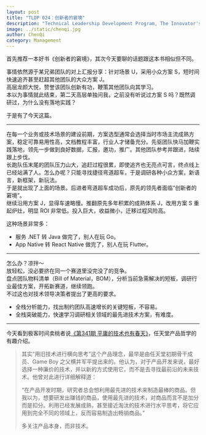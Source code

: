```yaml
---
layout: post
title: "TLDP 024：创新者的窘境"
description: "Technical Leadership Development Program, The Innovator's Dilemma"
image: ../static/chenqi.jpg
author: ChenQi
category: Management
---
```


首先推荐一本好书《创新者的窘境》，其次今天要聊的话题跟这本书相似但不同。

事情依然源于某兄弟团队的对上汇报分享：针对场景 U，采用小众方案 S，短时间快速追齐甚至赶超其他团队的大众方案 J。  
高层龙颜大悦，赞誉该团队创新有功，鞭策其他团队向其学习。  
本以为事情就此结束，第二天高层单独问我，之前没有听说过方案 S 吗？既然调研过，为什么没有落地实践？

于是有了今天这篇。

----

在每一个业务或技术场景的建设前期，方案选型通常会选择当时市场主流成熟方案，稳定可靠易用性高，文档教程丰富，行业人才储备充分。先驱团队快马加鞭实践落地，领先一步做到良好数据，汇报，邀功，推广。其他团队参考并跟进，陆续跟上步伐。  
长跑队伍末尾的团队压力山大，追赶过程很累，即使追齐也无亮点可言，终点线上已经站满了人。怎么办呢？只能寻找捷径弯道超车，于是调研各种小众方案，新语言，新框架，新玩法。  
于是就出现了上面的场景。后进者弯道超车成功后，原先的领先者面临“创新者的窘境”。  
继续沿用方案 J，显得车速略慢。推翻原先多年积累的成熟体系 J，改用方案 S 重起炉灶，明显 ROI 非常低。投入巨大，收益微小，迁移过程风险高。  

这种场景非常多：

+ 服务 .NET 转 Java 做完了，别人在玩 Go。
+ App Native 转 React Native 做完了，别人在玩 Flutter。

----

怎么办？凉拌～  
放轻松，没必要挤在同一个赛道里没完没了的竞争。  
盘点团队物料清单（Bill of Material，BOM），分析当前急需解决的短板，调研行业最佳方案，开拓新赛道，继续领跑。  
不过这也对技术领导决策者提出了更高的要求。  

+ 全栈分析能力，找出制约团队高速增长的关键短板，不容易。
+ 全栈突破能力，快速学习调研相关领域的最先进技术方案，有难度。

----

今天看到极客时间卖桃者说[《第341期 平庸的技术也有春天》](https://time.geekbang.org/column/article/276350)，任天堂产品哲学的有趣介绍。  

> 其实“用旧技术进行横向思考”这个产品理念，最早是由任天堂初期骨干成员、Game Boy 之父横井军平提出来的。他认为，对于产品开发来说，最好选择一种廉价的技术，并以新的方式使用它，而不是去寻找最前沿的未来技术。他曾对此进行详细解释道：
>
> “在产品开发时期，研究者总会想利用最先进的技术来制造最棒的商品。但我以为，想要研发出赚钱的商品，使用最先进的技术，对商品而言不是加分而是扣分。利用已经发展成熟，甚至接近淘汰的技术进行水平思考，将它应用到完全不同的领域上，反而容易制造出畅销商品。”
>
> 多关注产品本身，而非技术。
